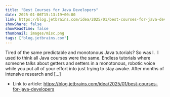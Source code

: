 ```yaml
---
title: "Best Courses for Java Developers"
date: 2025-01-06T15:13:19+00:00
link: https://blog.jetbrains.com/idea/2025/01/best-courses-for-java-developers
showShare: false
showReadTime: false
thumbnail: images/misc.png
tags: ["blog.jetbrains.com"]
---
```

Tired of the same predictable and monotonous Java tutorials? So was I.  I used to think all Java courses were the same. Endless tutorials where someone talks about getters and setters in a monotonous, robotic voice while you put all of your effort into just trying to stay awake. After months of intensive research and […]

- Link to article: https://blog.jetbrains.com/idea/2025/01/best-courses-for-java-developers